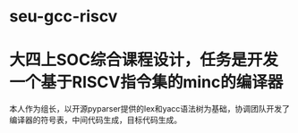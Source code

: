 # seu-gcc-riscv
# 大四上SOC综合课程设计，任务是开发一个基于RISCV指令集的minc的编译器
本人作为组长，以开源pyparser提供的lex和yacc语法树为基础，协调团队开发了编译器的符号表，中间代码生成，目标代码生成。
